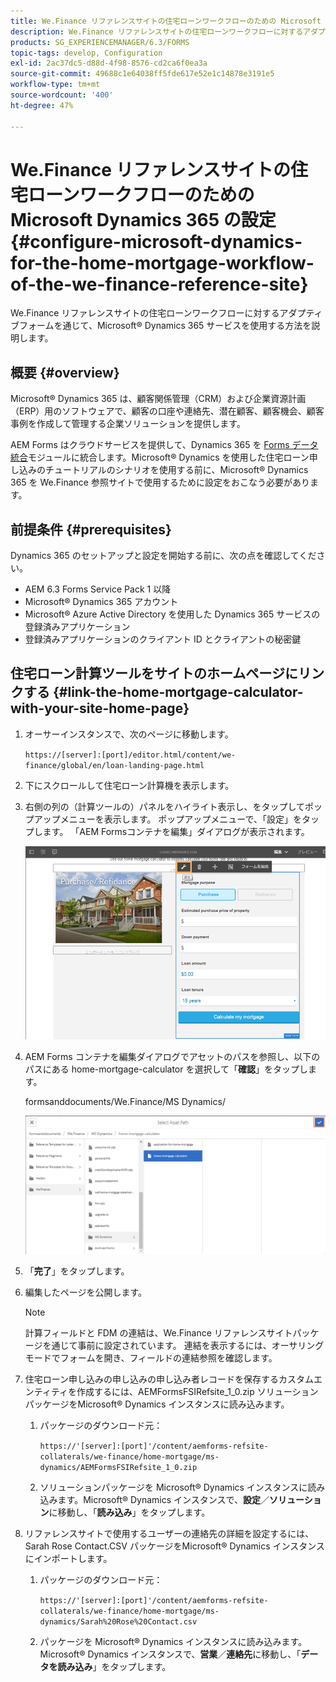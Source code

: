 ```yaml
---
title: We.Finance リファレンスサイトの住宅ローンワークフローのための Microsoft Dynamics 365 の設定
description: We.Finance リファレンスサイトの住宅ローンワークフローに対するアダプティブフォームを通じて、Microsoft&reg; Dynamics 365 サービスを使用する方法を説明します。
products: SG_EXPERIENCEMANAGER/6.3/FORMS
topic-tags: develop, Configuration
exl-id: 2ac37dc5-d88d-4f98-8576-cd2ca6f0ea3a
source-git-commit: 49688c1e64038ff5fde617e52e1c14878e3191e5
workflow-type: tm+mt
source-wordcount: '400'
ht-degree: 47%

---
```


# We.Finance リファレンスサイトの住宅ローンワークフローのための Microsoft Dynamics 365 の設定 {#configure-microsoft-dynamics-for-the-home-mortgage-workflow-of-the-we-finance-reference-site}

We.Finance リファレンスサイトの住宅ローンワークフローに対するアダプティブフォームを通じて、Microsoft® Dynamics 365 サービスを使用する方法を説明します。

## 概要 {#overview}

Microsoft® Dynamics 365 は、顧客関係管理（CRM）および企業資源計画（ERP）用のソフトウェアで、顧客の口座や連絡先、潜在顧客、顧客機会、顧客事例を作成して管理する企業ソリューションを提供します。

AEM Forms はクラウドサービスを提供して、Dynamics 365 を [Forms データ統合](/help/forms/using/data-integration.md)モジュールに統合します。Microsoft® Dynamics を使用した住宅ローン申し込みのチュートリアルのシナリオを使用する前に、Microsoft® Dynamics 365 を We.Finance 参照サイトで使用するために設定をおこなう必要があります。

## 前提条件 {#prerequisites}

Dynamics 365 のセットアップと設定を開始する前に、次の点を確認してください。

* AEM 6.3 Forms Service Pack 1 以降
* Microsoft® Dynamics 365 アカウント
* Microsoft® Azure Active Directory を使用した Dynamics 365 サービスの登録済みアプリケーション
* 登録済みアプリケーションのクライアント ID とクライアントの秘密鍵

## 住宅ローン計算ツールをサイトのホームページにリンクする {#link-the-home-mortgage-calculator-with-your-site-home-page}

1. オーサーインスタンスで、次のページに移動します。

   `https://[server]:[port]/editor.html/content/we-finance/global/en/loan-landing-page.html`

1. 下にスクロールして住宅ローン計算機を表示します。
1. 右側の列の（計算ツールの）パネルをハイライト表示し、をタップしてポップアップメニューを表示します。 ポップアップメニューで、「設定」をタップします。 「AEM Formsコンテナを編集」ダイアログが表示されます。

   ![calculatorconfigurepanel](assets/calculatorconfigurepanel.png)

1. AEM Forms コンテナを編集ダイアログでアセットのパスを参照し、以下のパスにある home-mortgage-calculator を選択して「**確認**」をタップします。

   formsanddocuments/We.Finance/MS Dynamics/

   ![selectassetpath](assets/selectassetpath.png)

1. 「**完了**」をタップします。
1. 編集したページを公開します。

   >[!NOTE]
   >
   >計算フィールドと FDM の連結は、We.Finance リファレンスサイトパッケージを通じて事前に設定されています。 連結を表示するには、オーサリングモードでフォームを開き、フィールドの連結参照を確認します。

1. 住宅ローン申し込みの申し込みの申し込み者レコードを保存するカスタムエンティティを作成するには、AEMFormsFSIRefsite_1_0.zip ソリューションパッケージをMicrosoft® Dynamics インスタンスに読み込みます。

   1. パッケージのダウンロード元：

      `https://'[server]:[port]'/content/aemforms-refsite-collaterals/we-finance/home-mortgage/ms-dynamics/AEMFormsFSIRefsite_1_0.zip`

   1. ソリューションパッケージを Microsoft® Dynamics インスタンスに読み込みます。Microsoft® Dynamics インスタンスで、**設定**／**ソリューション**&#x200B;に移動し、「**読み込み**」をタップします。

1. リファレンスサイトで使用するユーザーの連絡先の詳細を設定するには、Sarah Rose Contact.CSV パッケージをMicrosoft® Dynamics インスタンスにインポートします。

   1. パッケージのダウンロード元：

      `https://'[server]:[port]'/content/aemforms-refsite-collaterals/we-finance/home-mortgage/ms-dynamics/Sarah%20Rose%20Contact.csv`

   1. パッケージを Microsoft® Dynamics インスタンスに読み込みます。Microsoft® Dynamics インスタンスで、**営業**／**連絡先**&#x200B;に移動し、「**データを読み込み**」をタップします。
